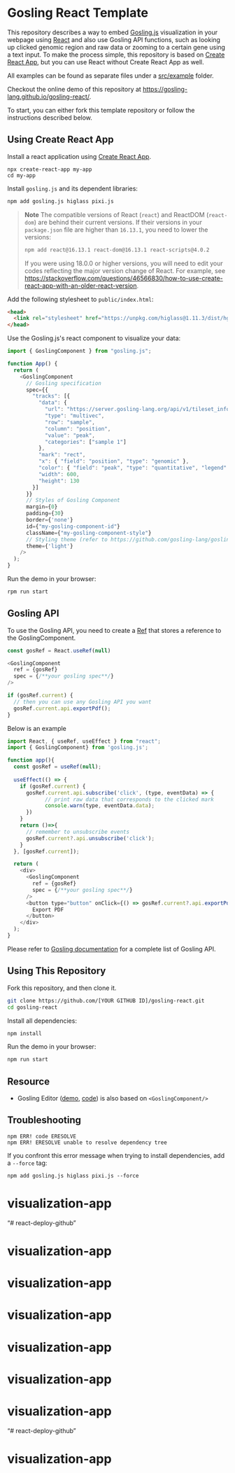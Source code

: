 # Gosling React Template

This repository describes a way to embed [Gosling.js](https://github.com/gosling-lang/gosling.js) visualization in your webpage using [React](https://reactjs.org) and also use Gosling API functions, such as looking up clicked genomic region and raw data or zooming to a certain gene using a text input. To make the process simple, this repository is based on [Create React App](https://reactjs.org/docs/create-a-new-react-app.html#create-react-app), but you can use React without Create React App as well.

All examples can be found as separate files under a [src/example](/src/example/) folder.

Checkout the online demo of this repository at https://gosling-lang.github.io/gosling-react/.

To start, you can either fork this template repository or follow the instructions described below.

## Using Create React App

Install a react application using [Create React App](https://reactjs.org/docs/create-a-new-react-app.html#create-react-app).

```
npx create-react-app my-app
cd my-app
```

Install `gosling.js` and its dependent libraries:

```sh
npm add gosling.js higlass pixi.js
```

> **Note** The compatible versions of React (`react`) and ReactDOM (`react-dom`) are behind their current versions. If their versions in your `package.json` file are higher than `16.13.1`, you need to lower the versions:
> ```sh
> npm add react@16.13.1 react-dom@16.13.1 react-scripts@4.0.2
> ```
> If you were using 18.0.0 or higher versions, you will need to edit your codes reflecting the major version change of React. For example, see https://stackoverflow.com/questions/46566830/how-to-use-create-react-app-with-an-older-react-version.

Add the following stylesheet to `public/index.html`:
```html
<head>
  <link rel="stylesheet" href="https://unpkg.com/higlass@1.11.3/dist/hglib.css">
</head>
```

Use the Gosling.js's react component to visualize your data:

```js
import { GoslingComponent } from "gosling.js";

function App() {
  return (
    <GoslingComponent
      // Gosling specification
      spec={{
        "tracks": [{
          "data": {
            "url": "https://server.gosling-lang.org/api/v1/tileset_info/?d=cistrome-multivec",
            "type": "multivec",
            "row": "sample",
            "column": "position",
            "value": "peak",
            "categories": ["sample 1"]
          },
          "mark": "rect",
          "x": { "field": "position", "type": "genomic" },
          "color": { "field": "peak", "type": "quantitative", "legend": true },
          "width": 600,
          "height": 130
        }]
      }}
      // Styles of Gosling Component
      margin={0}
      padding={30}
      border={'none'}
      id={"my-gosling-component-id"}
      className={"my-gosling-component-style"}
      // Styling theme (refer to https://github.com/gosling-lang/gosling-theme)
      theme={'light'}
    />
  );
}
```

Run the demo in your browser:

```sh
rpm run start
```

## Gosling API

To use the Gosling API, you need to create a [Ref](https://reactjs.org/docs/refs-and-the-dom.html) that stores a reference to the GoslingComponent.

```javascript
const gosRef = React.useRef(null)

<GoslingComponent
  ref = {gosRef}
  spec = {/**your gosling spec**/}
/>

if (gosRef.current) {
  // then you can use any Gosling API you want
  gosRef.current.api.exportPdf();
}
```

Below is an example
```javascript
import React, { useRef, useEffect } from "react";
import { GoslingComponent} from 'gosling.js';

function app(){
  const gosRef = useRef(null);
  
  useEffect(() => {
    if (gosRef.current) {
      gosRef.current.api.subscribe('click', (type, eventData) => {
            // print raw data that corresponds to the clicked mark
            console.warn(type, eventData.data);
      })
    }
    return ()=>{
      // remember to unsubscribe events
      gosRef.current?.api.unsubscribe('click');
    }
  }, [gosRef.current]);

  return (
    <div>
      <GoslingComponent
        ref = {gosRef}
        spec = {/**your gosling spec**/}
      />
      <button type="button" onClick={() => gosRef.current?.api.exportPdf()}>
        Export PDF
      </button>
    </div>
  );
}
```

Please refer to [Gosling documentation](http://gosling-lang.org/docs/js-api) for a complete list of Gosling API.

## Using This Repository

Fork this repository, and then clone it.

```sh
git clone https://github.com/[YOUR GITHUB ID]/gosling-react.git
cd gosling-react
```

Install all dependencies:

```sh
npm install
```

Run the demo in your browser:

```sh
npm run start
```

## Resource

- Gosling Editor ([demo](https://gosling.js.org/), [code](https://github.com/gosling-lang/gosling.js)) is also based on `<GoslingComponent/>`

## Troubleshooting

```
npm ERR! code ERESOLVE
npm ERR! ERESOLVE unable to resolve dependency tree
```

If you confront this error message when trying to install dependencies, add a `--force` tag:

```
npm add gosling.js higlass pixi.js --force
```
# visualization-app
“# react-deploy-github”
# visualization-app
# visualization-app
# visualization-app
# visualization-app
# visualization-app
# visualization-app
“# react-deploy-github”
# visualization-app
